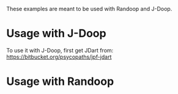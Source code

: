 These examples are meant to be used with Randoop and J-Doop.

# Usage with J-Doop

To use it with J-Doop, first get JDart from: https://bitbucket.org/psycopaths/jpf-jdart

# Usage with Randoop
